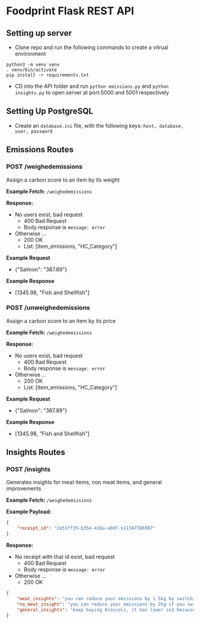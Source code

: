 # Foodprint Flask REST API

## Setting up server
- Clone repo and run the following commands to create a vitrual environment
```
python3 -m venv venv
. venv/bin/activate
pip install -r requirements.txt 
```
- CD into the API folder and run `python emissions.py` and `python insights.py` to open server at port:5000 and 5001 respectively

## Setting Up PostgreSQL
- Create an `database.ini` file, with the following keys: `host, database, user, password`

## Emissions Routes
### POST /weighedemissions
Assign a carbon score to an item by its weight

**Example Fetch:**
`/weighedemissions`

**Response:**
- No users exist, bad request
    - 400 Bad Request
    - Body response is `message: error`
- Otherwise ...
    - 200 OK
    - List: [item_emissions, "HC_Category"] 

**Example Request**
- {"Salmon": "387.89"}

**Example Response**
- [1345.98, "Fish and Shellfish"]

### POST /unweighedemissions
Assign a carbon score to an item by its price

**Example Fetch:**
`/weighedemissions`

**Response:**
- No users exist, bad request
    - 400 Bad Request
    - Body response is `message: error`
- Otherwise ...
    - 200 OK
    - List: [item_emissions, "HC_Category"] 

**Example Request**
- {"Salmon": "387.89"}

**Example Response**
- [1345.98, "Fish and Shellfish"]


## Insights Routes
### POST /insights
Generates insights for meat items, non meat items, and general improvements

**Example Fetch:**
`/weighedemissions`

**Example Payload:**
```json
{
    "receipt_id": "2e51ff35-b35e-416a-a0d7-e11347386987"
}
```

**Response:**
- No receipt with that id exist, bad request
    - 400 Bad Request
    - Body response is `message: error`
- Otherwise ...
    - 200 OK
```json
{
    "meat_insights": "you can reduce your emissions by 1.5kg by switching to chicken",
    "no_meat_insight": "you can reduce your emissions by 2kg if you switch to vegetarian foods",
    "general_insights": "keep buying broccoli, it has lower co2 because it requires less pesticides"
}
```
